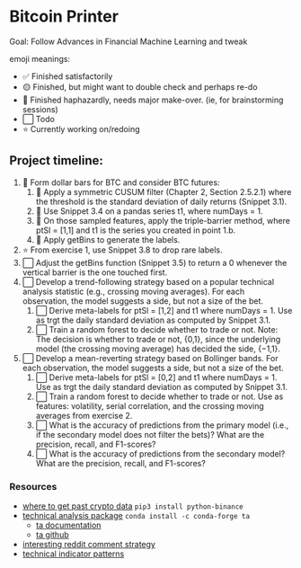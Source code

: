 # Bitcoin Printer 
Goal: Follow Advances in Financial Machine Learning and tweak

emoji meanings: 
- ✅ Finished satisfactorily 
- 🟡 Finished, but might want to double check and perhaps re-do
- 🔴 Finished haphazardly, needs major make-over. (ie, for brainstorming sessions)
- ⬜ Todo
- ⭐ Currently working on/redoing

## Project timeline:
1. 🔴 Form dollar bars for BTC and consider BTC futures:
    1. 🔴 Apply a symmetric CUSUM filter (Chapter 2, Section 2.5.2.1) where the threshold is the standard deviation of daily returns (Snippet 3.1).
    2. 🔴 Use Snippet 3.4 on a pandas series t1, where numDays = 1.
    3. 🔴 On those sampled features, apply the triple-barrier method, where ptSl = [1,1] and t1 is the series you created in point 1.b.
    4. 🔴 Apply getBins to generate the labels.
2. ⭐ From exercise 1, use Snippet 3.8 to drop rare labels.
3. ⬜ Adjust the getBins function (Snippet 3.5) to return a 0 whenever the vertical barrier is the one touched first.
4. ⬜ Develop a trend-following strategy based on a popular technical analysis statistic (e.g., crossing moving averages). For each observation, the model suggests a side, but not a size of the bet.
    1. ⬜ Derive meta-labels for ptSl = [1,2] and t1 where numDays = 1. Use as trgt the daily standard deviation as computed by Snippet 3.1.
    2. ⬜ Train a random forest to decide whether to trade or not. Note: The decision is whether to trade or not, {0,1}, since the underlying model (the crossing moving average) has decided the side, {−1,1}.
5. ⬜ Develop a mean-reverting strategy based on Bollinger bands. For each observation, the model suggests a side, but not a size of the bet.
    1. ⬜ Derive meta-labels for ptSl = [0,2] and t1 where numDays = 1. Use as trgt the daily standard deviation as computed by Snippet 3.1.
    2. ⬜ Train a random forest to decide whether to trade or not. Use as features: volatility, serial correlation, and the crossing moving averages from exercise 2.
    3. ⬜ What is the accuracy of predictions from the primary model (i.e., if the secondary model does not filter the bets)? What are the precision, recall, and F1-scores?
    4. ⬜ What is the accuracy of predictions from the secondary model? What are the precision, recall, and F1-scores?


### Resources 
- [where to get past crypto data](https://fxgears.com/index.php?threads/how-to-acquire-free-historical-tick-and-bar-data-for-algo-trading-and-backtesting-in-2020-stocks-forex-and-crypto-currency.1229/#post-19305) `pip3 install python-binance`
- [technical analysis package](https://github.com/bukosabino/ta) `conda install -c conda-forge ta`
    - [ta documentation](https://technical-analysis-library-in-python.readthedocs.io/en/latest/ta.html)
    - [ta github](https://github.com/bukosabino/ta)
- [interesting reddit comment strategy](https://www.reddit.com/r/algotrading/comments/ipa112/what_target_do_your_algo_aim_to_predict_price/)
- [technical indicator patterns](https://www.youtube.com/watch?v=9_Bs5R66NxY)